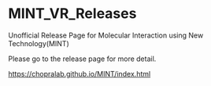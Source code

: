 # MINT_VR_Releases
Unofficial Release Page for Molecular Interaction using New Technology(MINT)

Please go to the release page for more detail.

https://chopralab.github.io/MINT/index.html
